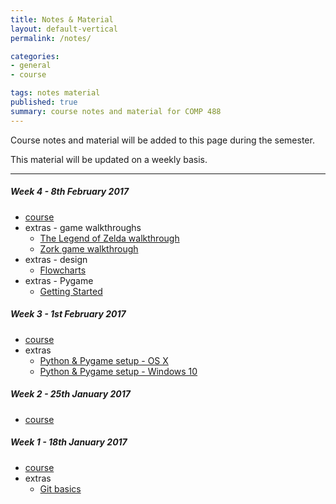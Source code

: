 ```yaml
---
title: Notes & Material
layout: default-vertical
permalink: /notes/

categories:
- general
- course

tags: notes material
published: true
summary: course notes and material for COMP 488
---
```


Course notes and material will be added to this page during the semester.

This material will be updated on a weekly basis.

***

##### Week 4 - 8th February 2017
  * [course](/assets/docs/Comp488-week4.pdf)
  * extras - game walkthroughs
    * [The Legend of Zelda walkthrough](/assets/docs/extras/game-walkthroughs/LegendofZelda.pdf)
    * [Zork game walkthrough](/assets/docs/extras/game-walkthroughs/zork-outline-1995.pdf)
  * extras - design
    * [Flowcharts](/assets/docs/extras/game-design-dev/game-plan-flowcharts.pdf)
  * extras - Pygame
    * [Getting Started](/assets/docs/extras/pygame/getting-started.pdf)

##### Week 3 - 1st February 2017
  * [course](/assets/docs/Comp488-week3.pdf)
  * extras
    * [Python & Pygame setup - OS X](/assets/docs/extras/python-install-setup-osx.pdf)
    * [Python & Pygame setup - Windows 10](/assets/docs/extras/python-install-setup-windows.pdf)

##### Week 2 - 25th January 2017
  * [course](/assets/docs/Comp488-week2.pdf)

##### Week 1 - 18th January 2017
  * [course](/assets/docs/Comp488-week1.pdf)
  * extras
    * [Git basics](/assets/docs/extras/git-basics.pdf)
